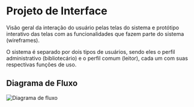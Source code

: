 
# Projeto de Interface

Visão geral da interação do usuário pelas telas do sistema e protótipo interativo das telas com as funcionalidades que fazem parte do sistema (wireframes).

O sistema é separado por dois tipos de usuários, sendo eles o perfil administrativo (bibliotecário) e o perfil comum (leitor), cada um com suas respectivas funções de uso.

## Diagrama de Fluxo

![Diagrama de fluxo](https://github.com/ICEI-PUC-Minas-PMV-ADS/pmv-ads-2023-2-e2-proj-int-t1-time1-projetobiblioteca/assets/131215693/91c1571f-7c54-4181-b783-bab4426f5c30)
